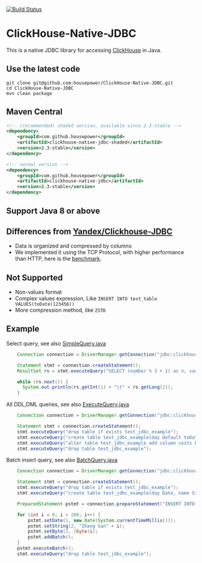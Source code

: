 [![Build Status](https://travis-ci.org/housepower/ClickHouse-Native-JDBC.svg?branch=master)](https://travis-ci.org/housepower/ClickHouse-Native-JDBC)

# ClickHouse-Native-JDBC

This is a native JDBC library for accessing [ClickHouse](https://clickhouse.yandex/) in Java.


## Use the latest code

```shell script
git clone git@github.com:housepower/ClickHouse-Native-JDBC.git
cd ClickHouse-Native-JDBC
mvn clean package
```

## Maven Central

```xml
<!-- (recommended) shaded version, available since 2.3-stable -->
<dependency>
    <groupId>com.github.housepower</groupId>
    <artifactId>clickhouse-native-jdbc-shaded</artifactId>
    <version>2.3-stable</version>
</dependency>

<!-- normal version -->
<dependency>
    <groupId>com.github.housepower</groupId>
    <artifactId>clickhouse-native-jdbc</artifactId>
    <version>2.3-stable</version>
</dependency>
```

## Support Java 8 or above

## Differences from [Yandex/Clickhouse-JDBC](https://github.com/yandex/clickhouse-jdbc)

* Data is organized and compressed by columns
* We implemented it using the TCP Protocol, with higher performance than HTTP, here is the [benchmark](./Benchmark.md).

## Not Supported

* Non-values format
* Complex values expression, Like `INSERT INTO test_table VALUES(toDate(123456))`
* More compression method, like `ZSTD`

## Example

Select query, see also [SimpleQuery.java](./examples/src/main/java/examples/SimpleQuery.java)

```java
    Connection connection = DriverManager.getConnection("jdbc:clickhouse://127.0.0.1:9000");

    Statement stmt = connection.createStatement();
    ResultSet rs = stmt.executeQuery("SELECT (number % 3 + 1) as n, sum(number) FROM numbers(10000000) GROUP BY n");

    while (rs.next()) {
      System.out.println(rs.getInt(1) + "\t" + rs.getLong(2));
    }
```

All DDL,DML queries, see also [ExecuteQuery.java](./examples/src/main/java/examples/ExecuteQuery.java)

```java
    Connection connection = DriverManager.getConnection("jdbc:clickhouse://127.0.0.1:9000");

    Statement stmt = connection.createStatement();
    stmt.executeQuery("drop table if exists test_jdbc_example");
    stmt.executeQuery("create table test_jdbc_example(day default toDate( toDateTime(timestamp) ), timestamp UInt32, name String, impressions UInt32) Engine=MergeTree(day, (timestamp, name), 8192)");
    stmt.executeQuery("alter table test_jdbc_example add column costs Float32");
    stmt.executeQuery("drop table test_jdbc_example");
```

Batch insert query, see also [BatchQuery.java](./examples/src/main/java/examples/BatchQuery.java)

```java
    Connection connection = DriverManager.getConnection("jdbc:clickhouse://127.0.0.1:9000");

    Statement stmt = connection.createStatement();
    stmt.executeQuery("drop table if exists test_jdbc_example");
    stmt.executeQuery("create table test_jdbc_example(day Date, name String, age UInt8) Engine=Log");

    PreparedStatement pstmt = connection.prepareStatement("INSERT INTO test_jdbc_example VALUES(?, ?, ?)");

    for (int i = 0; i < 200; i++) {
        pstmt.setDate(1, new Date(System.currentTimeMillis()));
        pstmt.setString(2, "Zhang San" + i);
        pstmt.setByte(3, (byte)i);
        pstmt.addBatch();
    }
    pstmt.executeBatch();
    stmt.executeQuery("drop table test_jdbc_example");
```
